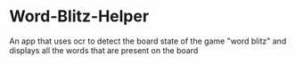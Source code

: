 # Word-Blitz-Helper
An app that uses ocr to detect the board state of the game "word blitz" and displays all the words that are present on the board
